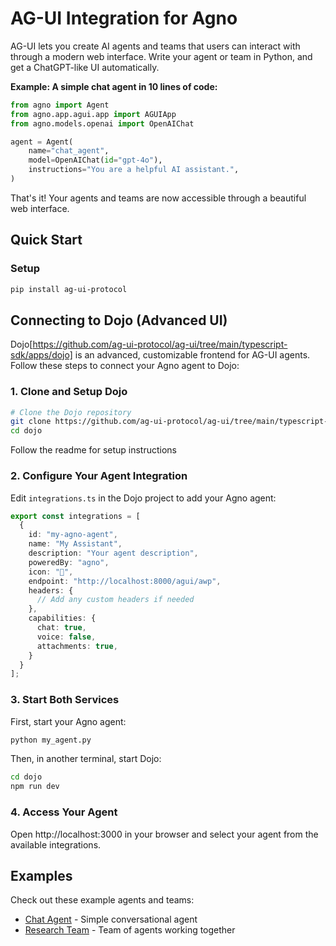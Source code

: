 # AG-UI Integration for Agno

AG-UI lets you create AI agents and teams that users can interact with through a modern web interface. Write your agent or team in Python, and get a ChatGPT-like UI automatically.

**Example: A simple chat agent in 10 lines of code:**

```python
from agno import Agent
from agno.app.agui.app import AGUIApp
from agno.models.openai import OpenAIChat

agent = Agent(
    name="chat_agent",
    model=OpenAIChat(id="gpt-4o"),
    instructions="You are a helpful AI assistant.",
)
```

That's it! Your agents and teams are now accessible through a beautiful web interface.


## Quick Start

### Setup

```bash
pip install ag-ui-protocol
```

## Connecting to Dojo (Advanced UI)

Dojo[https://github.com/ag-ui-protocol/ag-ui/tree/main/typescript-sdk/apps/dojo] is an advanced, customizable frontend for AG-UI agents. Follow these steps to connect your Agno agent to Dojo:

### 1. Clone and Setup Dojo

```bash
# Clone the Dojo repository
git clone https://github.com/ag-ui-protocol/ag-ui/tree/main/typescript-sdk/apps/dojo
cd dojo
```

Follow the readme for setup instructions

### 2. Configure Your Agent Integration

Edit `integrations.ts` in the Dojo project to add your Agno agent:

```typescript
export const integrations = [
  {
    id: "my-agno-agent",
    name: "My Assistant",
    description: "Your agent description",
    poweredBy: "agno",
    icon: "🤖",
    endpoint: "http://localhost:8000/agui/awp",
    headers: {
      // Add any custom headers if needed
    },
    capabilities: {
      chat: true,
      voice: false,
      attachments: true,
    }
  }
];
```

### 3. Start Both Services

First, start your Agno agent:
```bash
python my_agent.py
```

Then, in another terminal, start Dojo:
```bash
cd dojo
npm run dev
```

### 4. Access Your Agent

Open http://localhost:3000 in your browser and select your agent from the available integrations.

## Examples

Check out these example agents and teams:

- [Chat Agent](./basic.py) - Simple conversational agent
- [Research Team](./research_team.py) - Team of agents working together

